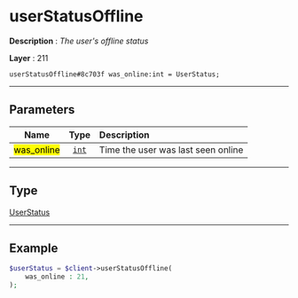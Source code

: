 # userStatusOffline

**Description** : *The user's offline status*

**Layer** : 211

```tl
userStatusOffline#8c703f was_online:int = UserStatus;
```

---

## Parameters

| Name | Type | Description |
| :---: | :---: | :--- |
| <mark>was_online</mark> | [`int`](type/int) | Time the user was last seen online |

---

## Type

[UserStatus](type/UserStatus)

---

## Example

```php
$userStatus = $client->userStatusOffline(
	was_online : 21,
);
```